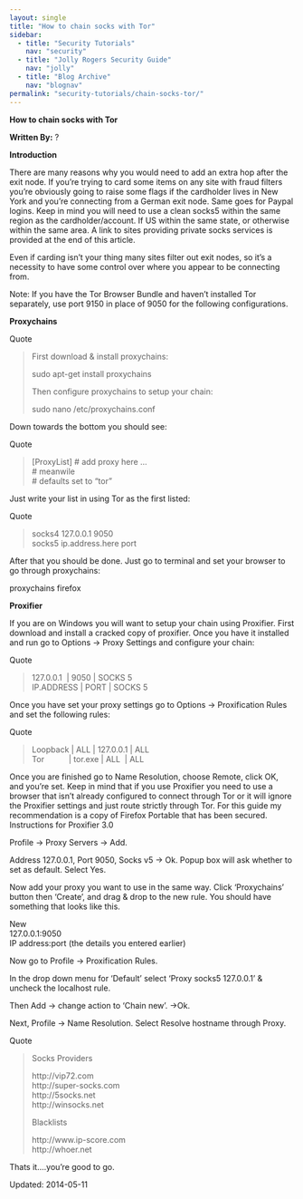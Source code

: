 ```yaml
---
layout: single
title: "How to chain socks with Tor"
sidebar:
  - title: "Security Tutorials"
    nav: "security"
  - title: "Jolly Rogers Security Guide"
    nav: "jolly"
  - title: "Blog Archive"
    nav: "blognav"
permalink: "security-tutorials/chain-socks-tor/"
---
```


<p><strong>How to chain socks with Tor</strong></p>
<p><strong>Written By:</strong> ?</p>
<p><strong>Introduction</strong></p>
<p>There are many reasons why you would need to add an extra hop after the exit node. If you&#8217;re trying to card some items on any site with fraud filters you&#8217;re obviously going to raise some flags if the cardholder lives in New York and you&#8217;re connecting from a German exit node. Same goes for Paypal logins. Keep in mind you will need to use a clean socks5 within the same region as the cardholder/account. If US within the same state, or otherwise within the same area. A link to sites providing private socks services is provided at the end of this article.</p>
<p>Even if carding isn&#8217;t your thing many sites filter out exit nodes, so it&#8217;s a necessity to have some control over where you appear to be connecting from.</p>
<p>Note: If you have the Tor Browser Bundle and haven&#8217;t installed Tor separately, use port 9150 in place of 9050 for the following configurations.</p>
<p><strong>Proxychains</strong></p>
<div class="quoteheader">
<div class="topslice_quote">Quote</div>
</div>
<blockquote class="bbc_standard_quote"><p>First download &amp; install proxychains:</p>
<p>sudo apt-get install proxychains</p>
<p>Then configure proxychains to setup your chain:</p>
<p>sudo nano /etc/proxychains.conf</p></blockquote>
<p>Down towards the bottom you should see:</p>
<div class="quoteheader">
<div class="topslice_quote">Quote</div>
</div>
<blockquote class="bbc_standard_quote">[ProxyList]
# add proxy here &#8230;<br />
# meanwile<br />
# defaults set to &#8220;tor&#8221;</p></blockquote>
<p>Just write your list in using Tor as the first listed:</p>
<div class="quoteheader">
<div class="topslice_quote">Quote</div>
</div>
<blockquote class="bbc_standard_quote"><p>socks4 127.0.0.1 9050<br />
socks5 ip.address.here port</p></blockquote>
<p>After that you should be done. Just go to terminal and set your browser to go through proxychains:</p>
<p>proxychains firefox</p>
<p><strong>Proxifier</strong></p>
<p>If you are on Windows you will want to setup your chain using Proxifier. First download and install a cracked copy of proxifier. Once you have it installed and run go to Options -&gt; Proxy Settings and configure your chain:</p>
<div class="quoteheader">
<div class="topslice_quote">Quote</div>
</div>
<blockquote class="bbc_standard_quote"><p>127.0.0.1  | 9050 | SOCKS 5<br />
IP.ADDRESS | PORT | SOCKS 5</p></blockquote>
<p>Once you have set your proxy settings go to Options -&gt; Proxification Rules and set the following rules:</p>
<div class="quoteheader">
<div class="topslice_quote">Quote</div>
</div>
<blockquote class="bbc_standard_quote"><p>Loopback | ALL | 127.0.0.1 | ALL<br />
Tor           | tor.exe | ALL  | ALL</p></blockquote>
<p>Once you are finished go to Name Resolution, choose Remote, click OK, and you&#8217;re set. Keep in mind that if you use Proxifier you need to use a browser that isn&#8217;t already configured to connect through Tor or it will ignore the Proxifier settings and just route strictly through Tor. For this guide my recommendation is a copy of Firefox Portable that has been secured.<br />
Instructions for Proxifier 3.0</p>
<p>Profile -&gt; Proxy Servers -&gt; Add.</p>
<p>Address 127.0.0.1, Port 9050, Socks v5 -&gt; Ok. Popup box will ask whether to set as default. Select Yes.</p>
<p>Now add your proxy you want to use in the same way. Click &#8216;Proxychains&#8217; button then &#8216;Create&#8217;, and drag &amp; drop to the new rule. You should have something that looks like this.</p>
<p>New<br />
127.0.0.1:9050<br />
IP address:port (the details you entered earlier)</p>
<p>Now go to Profile -&gt; Proxification Rules.</p>
<p>In the drop down menu for &#8216;Default&#8217; select &#8216;Proxy socks5 127.0.0.1&#8217; &amp; uncheck the localhost rule.</p>
<p>Then Add -&gt; change action to &#8216;Chain new&#8217;. -&gt;Ok.</p>
<p>Next, Profile -&gt; Name Resolution. Select Resolve hostname through Proxy.</p>
<div class="quoteheader">
<div class="topslice_quote">Quote</div>
</div>
<blockquote class="bbc_standard_quote"><p>Socks Providers</p>
<p>http://vip72.com<br />
http://super-socks.com<br />
http://5socks.net<br />
http://winsocks.net</p>
<p>Blacklists</p>
<p>http://www.ip-score.com<br />
http://whoer.net</p></blockquote>
<p>Thats it&#8230;.you&#8217;re good to go.</p>

Updated: 2014-05-11

